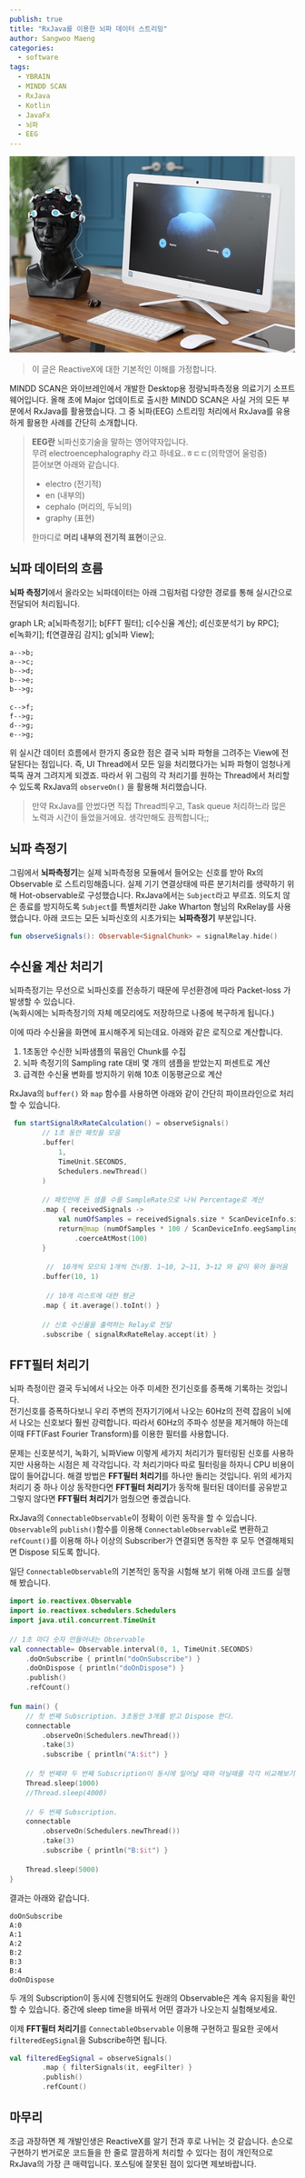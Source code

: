 ```yaml
---
publish: true
title: "RxJava를 이용한 뇌파 데이터 스트리밍"
author: Sangwoo Maeng
categories:
  - software
tags: 
  - YBRAIN
  - MINDD SCAN
  - RxJava
  - Kotlin
  - JavaFx  
  - 뇌파
  - EEG  
--- 
```



![](/assets/images/mindd_scan.jpg)

> 이 글은 ReactiveX에 대한 기본적인 이해를 가정합니다.

MINDD SCAN은 와이브레인에서 개발한 Desktop용 정량뇌파측정용 의료기기 소프트웨어입니다.
올해 초에 Major 업데이트로 출시한 MINDD SCAN은 사실 거의 모든 부분에서 RxJava를 활용했습니다.
그 중 뇌파(EEG) 스트리밍 처리에서 RxJava를 유용하게 활용한 사례를 간단히 소개합니다.

> **EEG란** 뇌파신호기술을 말하는 영어약자입니다.  
> 무려 electroencephalography 라고 하네요..ㅎㄷㄷ(의학영어 울렁증)  
> 뜯어보면 아래와 같습니다.
>
> - electro (전기적)
> - en (내부의)
> - cephalo (머리의, 두뇌의)
> - graphy (표현)
>
> 한마디로 **머리 내부의 전기적 표현**이군요.

## 뇌파 데이터의 흐름
**뇌파 측정기**에서 올라오는 뇌파데이터는 아래 그림처럼 다양한 경로를 통해 실시간으로 전달되어 처리됩니다.

<div class="mermaid"> 
graph LR;
    a[뇌파측정기];
    b[FFT 필터];
    c[수신율 계산];
    d[신호분석기 by RPC];
    e[녹화기];
    f[연결끊김 감지];
    g[뇌파 View];

    a-->b;
    a-->c;
    b-->d;
    b-->e;
    b-->g;

    c-->f;
    f-->g;
    d-->g;
    e-->g;
</div>
 
  
위 실시간 데이터 흐름에서 한가지 중요한 점은 결국 뇌파 파형을 그려주는 View에 전달된다는 점입니다.
즉, UI Thread에서 모든 일을 처리했다가는 뇌파 파형이 엄청나게 뚝뚝 끊겨 그려지게 되겠죠.
따라서 위 그림의 각 처리기를 원하는 Thread에서 처리할 수 있도록 RxJava의 `observeOn()` 을 활용해 처리했습니다.

> 만약 RxJava를 안썼다면 직접 Thread띄우고, Task queue 처리하느라 많은 노력과 시간이 들었을거에요. 생각만해도 끔찍합니다;;

## 뇌파 측정기
그림에서 **뇌파측정기**는 실제 뇌파측정용 모듈에서 들어오는 신호를 받아 Rx의 Observable 로 스트리밍해줍니다.
실제 기기 연결상태에 따른 분기처리를 생략하기 위해 Hot-observable로 구성했습니다.
RxJava에서는 `Subject`라고 부르죠. 의도치 않은 종료를 방지하도록 `Subject`를 특별처리한 Jake Wharton 형님의 RxRelay를 사용했습니다.
아래 코드는 모든 뇌파신호의 시초가되는 **뇌파측정기** 부분입니다.

```kotlin
fun observeSignals(): Observable<SignalChunk> = signalRelay.hide()        
```

## 수신율 계산 처리기
뇌파측정기는 무선으로 뇌파신호를 전송하기 때문에 무선환경에 따라 Packet-loss 가 발생할 수 있습니다.  
(녹화시에는 뇌파측정기의 자체 메모리에도 저장하므로 나중에 복구하게 됩니다.)

이에 따라 수신율을 화면에 표시해주게 되는데요. 아래와 같은 로직으로 계산합니다.
1. 1초동안 수신한 뇌파샘플의 묶음인 Chunk를 수집
2. 뇌파 측정기의 Sampling rate 대비 몇 개의 샘플을 받았는지 퍼센트로 계산 
3. 급격한 수신율 변화를 방지하기 위해 10초 이동평균으로 계산

RxJava의 `buffer()` 와 `map` 함수를 사용하면 아래와 같이 간단히 파이프라인으로 처리할 수 있습니다.

```kotlin 
 fun startSignalRxRateCalculation() = observeSignals()
        // 1초 동안 패킷을 모음        
        .buffer(
            1,
            TimeUnit.SECONDS,            
            Schedulers.newThread()
        )
        
        // 패킷안에 든 샘플 수를 SampleRate으로 나눠 Percentage로 계산
        .map { receivedSignals ->
            val numOfSamples = receivedSignals.size * ScanDeviceInfo.signalChunkSize
            return@map (numOfSamples * 100 / ScanDeviceInfo.eegSamplingRateHz)
                .coerceAtMost(100)
        }        
        
         //  10개씩 모으되 1개씩 건너뜀. 1~10, 2~11, 3~12 와 같이 묶어 들어옴
        .buffer(10, 1)  
        
         // 10개 리스트에 대한 평균
        .map { it.average().toInt() }
        
        // 신호 수신율을 출력하는 Relay로 전달
        .subscribe { signalRxRateRelay.accept(it) }  
```

## FFT필터 처리기
뇌파 측정이란 결국 두뇌에서 나오는 아주 미세한 전기신호를 증폭해 기록하는 것입니다.  
전기신호를 증폭하다보니 우리 주변의 전자기기에서 나오는 60Hz의 전력 잡음이 뇌에서 나오는 신호보다 훨씬 강력합니다.
따라서 60Hz의 주파수 성분을 제거해야 하는데 이때 FFT(Fast Fourier Transform)를 이용한 필터를 사용합니다.

문제는 신호분석기, 녹화기, 뇌파View 이렇게 세가지 처리기가 필터링된 신호를 사용하지만 사용하는 시점은 제 각각입니다.
각 처리기마다 따로 필터링을 하자니 CPU 비용이 많이 들어갑니다.
해결 방법은 **FFT필터 처리기**를 하나만 돌리는 것입니다.
위의 세가지 처리기 중 하나 이상 동작한다면 **FFT필터 처리기**가 동작해 필터된 데이터를 공유받고
그렇지 않다면 **FFT필터 처리기**가 멈췄으면 좋겠습니다.

RxJava의 `ConnectableObservable`이 정확이 이런 동작을 할 수 있습니다.
`Observable`의 `publish()`함수를 이용해 `ConnectableObservable`로 변환하고
`refCount()`를 이용해 하나 이상의 Subscriber가 연결되면 동작한 후 모두 연결해제되면 Dispose 되도록 합니다. 

일단 `ConnectableObservable`의 기본적인 동작을 시험해 보기 위해 아래 코드를 실행해 봤습니다.
```kotlin
import io.reactivex.Observable
import io.reactivex.schedulers.Schedulers
import java.util.concurrent.TimeUnit

// 1초 마다 숫자 만들어내는 Observable
val connectable= Observable.interval(0, 1, TimeUnit.SECONDS)
    .doOnSubscribe { println("doOnSubscribe") }
    .doOnDispose { println("doOnDispose") }
    .publish()
    .refCount()

fun main() {
    // 첫 번째 Subscription. 3초동안 3개를 받고 Dispose 한다. 
    connectable
        .observeOn(Schedulers.newThread())
        .take(3)
        .subscribe { println("A:$it") }

    // 첫 번째와 두 번째 Subscription이 동시에 일어날 때와 아닐때를 각각 비교해보기 
    Thread.sleep(1000)
    //Thread.sleep(4000)

    // 두 번째 Subscription. 
    connectable
        .observeOn(Schedulers.newThread())
        .take(3)
        .subscribe { println("B:$it") }

    Thread.sleep(5000)
}
```

결과는 아래와 같습니다.
```
doOnSubscribe
A:0
A:1
A:2
B:2
B:3
B:4
doOnDispose
```

두 개의 Subscription이 동시에 진행되어도 원래의 Observable은 계속 유지됨을 확인할 수 있습니다.
중간에 sleep time을 바꿔서 어떤 결과가 나오는지 실험해보세요.

이제 **FFT필터 처리기**를 `ConnectableObservable` 이용해 구현하고 필요한 곳에서 `filteredEegSignal`을 Subscribe하면 됩니다.

```kotlin
val filteredEegSignal = observeSignals()
        .map { filterSignals(it, eegFilter) }        
        .publish()
        .refCount()        
```

## 마무리
조금 과장하면 제 개발인생은 ReactiveX를 알기 전과 후로 나뉘는 것 같습니다.
손으로 구현하기 번거로운 코드들을 한 줄로 깔끔하게 처리할 수 있다는 점이 개인적으로 RxJava의 가장 큰 매력입니다. 
포스팅에 잘못된 점이 있다면 제보바랍니다.
